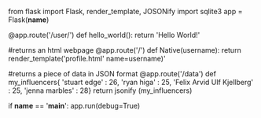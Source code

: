 from flask import Flask, render_template, JOSONify
import sqlite3
app = Flask(__name__)

@app.route('/user/<username>')
def hello_world():
    return 'Hello World!'

#returns an html webpage
@app.route('/')
def Native(username):
    return render_template('profile.html'
                                           name=username)'

#returns a piece of data in JSON format
@app.route('/data')
def my_influencers{ 'stuart edge' : 26,
                          'ryan higa' : 25,
                          'Felix Arvid Ulf Kjellberg' : 25,
                          'jenna marbles' : 28}
return jsonify (my_influencers)

if __name__ == '__main__':
    app.run(debug=True)
